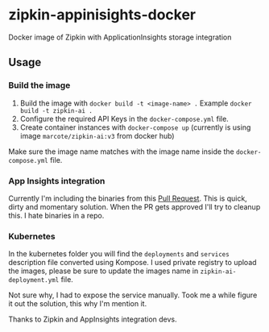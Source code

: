 # zipkin-appinisights-docker

Docker image of Zipkin with ApplicationInsights storage integration

## Usage

### Build the image

1. Build the image with `docker build -t <image-name> .` Example `docker build -t zipkin-ai .` 
2. Configure the required API Keys in the `docker-compose.yml` file. 
3. Create container instances with `docker-compose up` (currently is using image `marcote/zipkin-ai:v3` from docker hub) 

Make sure the image name matches with the image name inside the `docker-compose.yml` file.

### App Insights integration

Currently I'm including the binaries from this [Pull Request](https://github.com/openzipkin/zipkin-azure/pull/27). This is quick, dirty and momentary solution. When the PR gets approved I'll try to cleanup this. I hate binaries in a repo.

### Kubernetes

In the kubernetes folder you will find the `deployments` and `services` description file converted using Kompose.
I used private registry to upload the images, please be sure to update the images name in `zipkin-ai-deployment.yml` file.

Not sure why, I had to expose the service manually. Took me a while figure it out the solution, this why I'm mention it.

Thanks to Zipkin and AppInsights integration devs.

